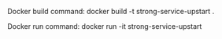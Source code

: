 Docker build command:
docker build -t strong-service-upstart .

Docker run command:
docker run -it strong-service-upstart
